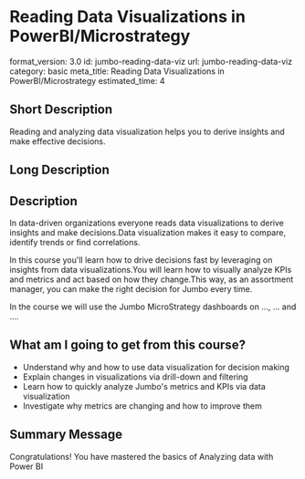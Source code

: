# Reading Data Visualizations in PowerBI/Microstrategy
format_version: 3.0
id: jumbo-reading-data-viz
url: jumbo-reading-data-viz
category: basic
meta_title: Reading Data Visualizations in PowerBI/Microstrategy
estimated_time: 4


## Short Description

Reading and analyzing data visualization helps you to derive insights and make effective decisions.

## Long Description

<div class="course_information description-div">
<h2>Description</h2>
<p>In data-driven organizations everyone reads data visualizations to derive insights and make decisions.Data visualization makes it easy to compare, identify trends or find correlations.</p>
<p>In this course you'll learn how to drive decisions fast by leveraging on insights from data visualizations.You will learn how to visually analyze KPIs and metrics and act based on how they change.This way, as an assortment manager,  you can make the right decision for Jumbo every time.</p>
<p>In the course we will use the Jumbo MicroStrategy dashboards on ..., ... and ....</p>
</div>


<div class="course_information profits-div">
<h2>What am I going to get from this course?</h2>
<ul>
	<li>Understand why and how to use data visualization for decision making</li>
	<li>Explain changes in visualizations via drill-down and filtering</li>
	<li>Learn how to quickly analyze Jumbo's metrics and KPIs via data visualization</li>
	<li>Investigate why metrics are changing and how to improve them</li>
</ul>
</div>



## Summary Message

Congratulations! You have mastered the basics of Analyzing data with Power BI
